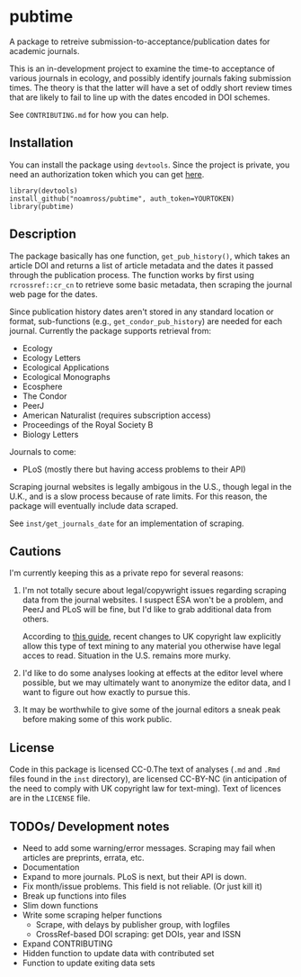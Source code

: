 # pubtime

A package to retreive submission-to-acceptance/publication dates for academic
journals.

This is an in-development project to examine the time-to acceptance of various
journals in ecology, and possibly identify journals faking submission times.
The theory is that the latter will have a set of oddly short review times that
are likely to fail to line up with the dates encoded in DOI schemes.

See `CONTRIBUTING.md` for how you can help.

## Installation

You can install the package using `devtools`.  Since the project is private,
you need an authorization token which you can get 
[here](https://github.com/settings/tokens/new).
    
    library(devtools)
    install_github("noamross/pubtime", auth_token=YOURTOKEN)
    library(pubtime)

## Description

The package basically has one function, `get_pub_history()`, which takes an
article DOI and returns a list of article metadata and the dates it passed
through the publication process.  The function works by first using
`rcrossref::cr_cn` to retrieve some basic metadata, then scraping the journal
web page for the dates.

Since publication history dates aren't stored in any standard location or
format, sub-functions (e.g., `get_condor_pub_history`) are needed for each
journal.  Currently the package supports retrieval from:

-   Ecology
-   Ecology Letters
-   Ecological Applications
-   Ecological Monographs
-   Ecosphere
-   The Condor
-   PeerJ
-   American Naturalist (requires subscription access)
-   Proceedings of the Royal Society B
-   Biology Letters

Journals to come:

-   PLoS (mostly there but having access problems to their API)


Scraping journal websites is legally ambigous in the U.S., though legal in the
U.K., and is a slow process because of rate limits. For this reason, the package
will eventually include data scraped.

See `inst/get_journals_date` for an implementation of scraping.

## Cautions

I'm currently keeping this as a private repo for several reasons:

1.  I'm not totally secure about legal/copywright issues regarding scraping
    data from the journal websites. I suspect ESA won't be a problem, and PeerJ
    and PLoS will be fine, but I'd like to grab additional data from others.
    
    According to [this guide](https://www.gov.uk/government/uploads/system/uploads/attachment_data/file/315014/copyright-guidance-research.pdf), recent changes
    to UK copyright law explicitly allow this type of text mining to any
    material you otherwise have legal acces to read.  Situation in the U.S.
    remains more murky.
    
2.  I'd like to do some analyses looking at effects at the editor level where
    possible, but we may ultimately want to anonymize the editor data, and I
    want to figure out how exactly to pursue this.
    
3.  It may be worthwhile to give some of the journal editors a sneak peak before
    making some of this work public.

## License

Code in this package is licensed CC-0.The text of analyses (`.md` and `.Rmd` files
found in the `inst` directory), are licensed CC-BY-NC (in anticipation of the need
to comply with UK copyright law for text-ming). Text of licences are in
the `LICENSE` file. 

## TODOs/ Development notes
    
-   Need to add some warning/error messages.  Scraping may fail when articles are
    preprints, errata, etc.
-   Documentation
-   Expand to more journals.  PLoS is next, but their API is down.
-   Fix month/issue problems.  This field is not reliable. (Or just kill it)
-   Break up functions into files
-   Slim down functions
-   Write some scraping helper functions
    -   Scrape, with delays by publisher group, with logfiles
    -   CrossRef-based DOI scraping: get DOIs, year and ISSN
-   Expand CONTRIBUTING
-   Hidden function to update data with contributed set
-   Function to update exiting data sets
    

    
